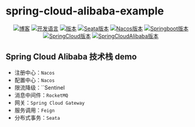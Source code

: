 # spring-cloud-alibaba-example

<p align="center">
  <a href="https://whportal.github.io"><img src="https://img.shields.io/badge/blog-whportal-red.svg" alt="博客"></a>
  <a href="https://whportal.github.io"><img src="https://img.shields.io/badge/language-java-green.svg" alt="开发语言"></a>
  <a href="https://whportal.github.io"><img src="https://img.shields.io/badge/version-1.0.0-blue" alt="版本"></a>
  <a href="https://whportal.github.io"><img src="https://img.shields.io/badge/seata-1.3.0-blue" alt="Seata版本"></a>
  <a href="https://whportal.github.io"><img src="https://img.shields.io/badge/nacos-1.3.1-blue" alt="Nacos版本"></a>
  <a href="https://whportal.github.io"><img src="https://img.shields.io/badge/springboot-2.2.2-blue" alt="Springboot版本"></a>
  <a href="https://whportal.github.io"><img src="https://img.shields.io/badge/springcloud-Hoxton.RELEASE-blue" alt="SpringCloud版本"></a>
  <a href="https://whportal.github.io"><img src="https://img.shields.io/badge/springcloudAlibaba-2.2.1.RELEASE-blue" alt="SpringCloudAlibaba版本"></a>
</p>

## Spring Cloud Alibaba 技术栈 demo

* 注册中心：`Nacos`
* 配置中心：`Nacos`
* 限流降级：``Sentinel` `
* 消息中间件：`RocketMQ`
* 网关：`Spring Cloud Gateway`
* 服务调用：`Feign`
* 分布式事务：`Seata`
